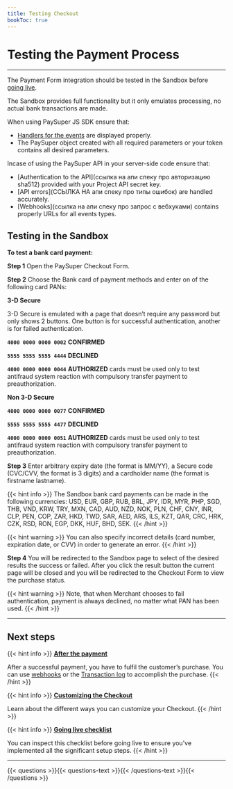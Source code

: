 ```yaml
---
title: Testing Checkout
bookToc: true
---
```


# Testing the Payment Process
***

The Payment Form integration should be tested in the Sandbox before [going live](/docs/payments/live/).

The Sandbox provides full functionality but it only emulates processing, no actual bank transactions are made.

When using PaySuper JS SDK ensure that:

* [Handlers for the events](/docs/payments/sdk-integration/#step-4-handle-the-purchase-events) are displayed properly.
* The PaySuper object created with all required parameters or your token contains all desired parameters.

Incase of using the PaySuper API in your server-side code ensure that:

* [Authentication to the API](ссылка на апи спеку про авторизацию sha512) provided with your Project API secret key.
* [API errors](ССЫЛКА НА апи спеку про типы ошибок) are handled accurately.
* [Webhooks](ссылка на апи спеку про запрос с вебхуками) contains properly URLs for all events types.

## Testing in the Sandbox

**To test a bank card payment:**

**Step 1** Open the PaySuper Checkout Form.

**Step 2** Choose the Bank card of payment methods and enter on of the following card PANs:

**3-D Secure**

3-D Secure is emulated with a page that doesn’t require any password but only shows 2 buttons. One button is for successful authentication, another is for failed authentication. 

**`4000 0000 0000 0002`** **CONFIRMED**

**`5555 5555 5555 4444`** **DECLINED**

**`4000 0000 0000 0044`** **AUTHORIZED** cards must be used only to test antifraud system reaction with compulsory transfer payment to preauthorization.

**Non 3-D Secure**

**`4000 0000 0000 0077`** **CONFIRMED**

**`5555 5555 5555 4477`** **DECLINED**

**`4000 0000 0000 0051`** **AUTHORIZED** cards must be used only to test antifraud system reaction with compulsory transfer payment to preauthorization.

**Step 3** Enter arbitrary expiry date (the format is MM/YY), a Secure code (CVC/CVV, the format is 3 digits) and a cardholder name (the format is firstname lastname).

{{< hint info >}}
The Sandbox bank card payments can be made in the following currencies: USD, EUR, GBP, RUB, BRL, JPY, IDR, MYR, PHP, SGD, THB, VND, KRW, TRY, MXN, CAD, AUD, NZD, NOK, PLN, CHF, CNY, INR, CLP, PEN, COP, ZAR, HKD, TWD, SAR, AED, ARS, ILS, KZT, QAR, CRC, HRK, CZK, RSD, RON, EGP, DKK, HUF, BHD, SEK.
{{< /hint >}}

{{< hint warning >}}
You can also specify incorrect details (card number, expiration date, or CVV) in order to generate an error.
{{< /hint >}}

**Step 4** You will be redirected to the Sandbox page to select of the desired results the success or failed. After you click the result button the current page will be closed and you will be redirected to the Checkout Form to view the purchase status.

{{< hint warning >}}
Note, that when Merchant chooses to fail authentication, payment is always declined, no matter what PAN has been used.
{{< /hint >}}

***

## Next steps

{{< hint info >}}
[**After the payment**](/docs/payments/live/)

After a successful payment, you have to fulfil the customer’s purchase. You can use [webhooks](ССЫЛКА) or the [Transaction log](ССЫЛКА) to accomplish the purchase.
{{< /hint >}}

{{< hint info >}}
[**Customizing the Checkout**](/docs/payments/customization/)

Learn about the different ways you can customize your Checkout.
{{< /hint >}}

{{< hint info >}}
[**Going live checklist**](/docs/payments/live/)

You can inspect this checklist before going live to ensure you've implemented all the significant setup steps.
{{< /hint >}}

***

{{< questions >}}{{< questions-text >}}{{< /questions-text >}}{{< /questions >}}